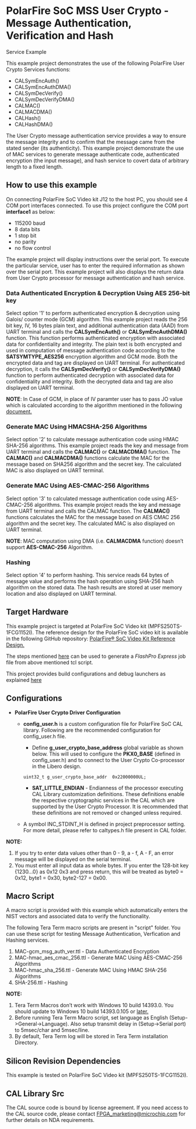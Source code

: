 # PolarFire SoC MSS User Crypto - Message Authentication, Verification and Hash
Service Example

This example project demonstrates the use of the following PolarFire User Crypto
Services functions:

   - CALSymEncAuth()
   - CALSymEncAuthDMA()
   - CALSymDecVerify()
   - CALSymDecVerifyDMA()
   - CALMAC()
   - CALMACDMA()
   - CALHash()
   - CALHashDMA()
    
The User Crypto message authentication service provides a way to ensure the 
message integrity and to confirm that the message came from the stated sender
(its authenticity). This example project demonstrate the use of MAC services 
to generate message authenticate code, authenticated encryption (the input 
message), and hash service to covert data of arbitrary length to a fixed length.

## How to use this example

On connecting PolarFire SoC Video kit J12 to the host PC, you should see 4 COM
port interfaces connected. To use this project configure the COM port
**interface1** as below:
 - 115200 baud
 - 8 data bits
 - 1 stop bit
 - no parity
 - no flow control

The example project will display instructions over the serial port. To execute
the particular service, user has to enter the required information as shown over
the serial port. This example project will also displays the return data from 
User Crypto processor for message authentication and hash service.

### Data Authenticated Encryption & Decryption Using AES 256-bit key

Select option '1' to perform authenticated encryption & decryption using Galois/
counter mode (GCM) algorithm. This example project reads the 256 bit key, IV,
16 bytes plain text, and additional authentication data (AAD) from UART terminal
and calls the **CALSymEncAuth()** or **CALSymEncAuthDMA()** function. This function
performs authenticated encryption with associated data for confidentiality and
integrity. The plain text is both encrypted and used in computation of message 
authentication code according to the **SATSYMTYPE_AES256** encryption algorithm
and GCM mode. Both the encrypted data and tag are displayed on UART terminal.
For authenticated decryption, it calls the **CALSymDecVerify()** or
**CALSymDecVerifyDMA()** function to perform authenticated decryption with
associated data for confidentiality and integrity. Both the decrypted data and
tag are also displayed on UART terminal.

**NOTE**:
   In Case of GCM, in place of IV paramter user has to pass JO value which is calculated 
   according to the algorithm mentioned in the following [document.](http://nvlpubs.nist.gov/nistpubs/Legacy/SP/nistspecialpublication800-38d.pdf)

### Generate MAC Using **HMACSHA-256** Algorithms

Select option '2' to calculate message authentication code using HMAC SHA-256
algorithms. This example project reads the key and message from UART terminal
and calls the **CALMAC()** or **CALMACDMA()** function. The **CALMAC()** and
**CALMACDMA()** functions calculate the MAC for the message based on SHA256
algorithm and the secret key. The calculated MAC is also displayed on UART
terminal.

### Generate MAC Using AES-CMAC-256 Algorithms

Select option '3' to calculated message authentication code using AES-CMAC-256
algorithms. This example project reads the key and message from UART terminal
and calls the CALMAC function. The **CALMAC()** functions calculates the MAC for
the message based on AES CMAC 256 algorithm and the secret key. The calculated
MAC is also displayed on UART terminal.

**NOTE**:
    MAC computation using DMA (i.e. **CALMACDMA** function) doesn’t support 
    **AES-CMAC-256** Algorithm.

### Hashing

Select option '4' to perform hashing. This service reads 64 bytes of message
value and performs the hash operation using SHA-256 hash algorithm on the stored
data. The hash results are stored at user memory location and also displayed on
UART terminal.

## Target Hardware

This example project is targeted at PolarFire SoC Video kit (MPFS250TS-1FCG1152I).
The reference design for the PolarFire SoC video kit is available in the
following GitHub repository: [PolarFire® SoC Video Kit Reference Design.](https://github.com/polarfire-soc/polarfire-soc-video-kit-reference-design)

The steps mentioned [here](https://github.com/polarfire-soc/polarfire-soc-video-kit-reference-design)
can be used to generate a *FlashPro Express* job file from above mentioned tcl
script.

This project provides build configurations and debug launchers as explained [here](https://mi-v-ecosystem.github.io/redirects/repo-polarfire-soc-bare-metal-examples)

## Configurations

- **PolarFire User Crypto Driver Configuration**
   - **config_user.h** is a custom configuration file for PolarFire SoC CAL
     library. Following are the recommended configuration for config_user.h file.
      
      - Define **g_user_crypto_base_address** global variable as shown below.
        This will used to configure the **PKX0_BASE** (defined in config_user.h)
        and to connect to the User Crypto Co-processor in the Libero design.

     `uint32_t g_user_crypto_base_addr  0x22000000UL;`

      - **SAT_LITTLE_ENDIAN** - Endianness of the processor executing CAL
        Library customization definitions. These definitions enable the
        respective cryptographic services in the CAL which are supported by the
        User Crypto Processor. It is recommended that these definitions are not
        removed or changed unless required. 

   - A symbol INC_STDINT_H is defined in project preprocessor setting. For more
     detail, please refer to caltypes.h file present in CAL folder.

**NOTE:**
   1. If you try to enter data values other than 0 - 9, a - f, A - F, an error 
      message will be displayed on the serial terminal.
   2. You must enter all input data as whole bytes. If you enter the 128-bit
      key {1230...0} as 0x12 0x3 and press return, this will be treated as
      byte0 = 0x12, byte1 = 0x30, byte2-127 = 0x00.

## Macro Script

A macro script is provided with this example which automatically enters the NIST
vectors and associated data to verify the functionality.

The following Tera Term macro scripts are present in "script" folder. 
You can use these script for testing Message Authentication, Verfication and
Hashing services.
1. MAC-gcm_msg_auth_ver.ttl - Data Authenticated Encryption
2. MAC-hmac_aes_cmac_256.ttl - Generate MAC Using AES-CMAC-256 Algorithms
3. MAC-hmac_sha_256.ttl - Generate MAC Using HMAC SHA-256 Algorithms
4. SHA-256.ttl - Hashing

**NOTE:**
1. Tera Term Macros don’t work with Windows 10 build 14393.0. You should update
   to Windows 10 build 14393.0.105 or [later.](https://osdn.net/ticket/browse.php?group_id=1412&tid=36526) 
2. Before running Tera Term Macro script, set language as English 
   (Setup->General->Language). Also setup transmit delay in (Setup->Serial port)
   to 5msec/char and 5msec/line.
3. By default, Tera Term log will be stored in Tera Term installation Directory.

## Silicon Revision Dependencies

This example is tested on PolarFire SoC Video kit (MPFS250TS-1FCG1152I).

## CAL Library Src

The CAL source code is bound by license agreement. If you need access to the CAL
source code, please contact FPGA_marketing@microchip.com for further details on
NDA requirements.